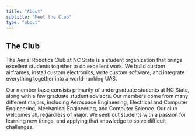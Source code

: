 ```yaml
---
title: "About"
subtitle: "Meet the Club"
type: "about"
---
```


## The Club

The Aerial Robotics Club at NC State is a student organization that brings
excellent students together to do excellent work. We build custom airframes,
install custom electronics, write custom software, and integrate everything
together into a world-ranking UAS.

Our member base consists primarily of undergraduate students at NC State, along
with a few graduate student advisors.  Our members come from many different
majors, including Aerospace Engineering, Electrical and Computer Engineering,
Mechanical Engineering, and Computer Science. Our club welcomes all, regardless
of major. We seek out students with a passion for learning new things, and
applying that knowledge to solve difficult challenges.
